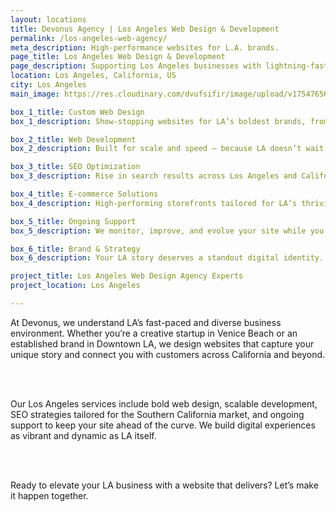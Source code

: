 ```yaml
---
layout: locations
title: Devonus Agency | Los Angeles Web Design & Development
permalink: /los-angeles-web-agency/
meta_description: High-performance websites for L.A. brands.
page_title: Los Angeles Web Design & Development
page_description: Supporting Los Angeles businesses with lightning-fast, design-forward websites.
location: Los Angeles, California, US
city: Los Angeles
main_image: https://res.cloudinary.com/dvufsifir/image/upload/v1754765658/los-angeles_z8fw6k.webp

box_1_title: Custom Web Design
box_1_description: Show-stopping websites for LA’s boldest brands, from influencers to institutions.

box_2_title: Web Development
box_2_description: Built for scale and speed — because LA doesn’t wait.

box_3_title: SEO Optimization
box_3_description: Rise in search results across Los Angeles and California with strategic, data-driven SEO.

box_4_title: E-commerce Solutions
box_4_description: High-performing storefronts tailored for LA’s thriving online economy.

box_5_title: Ongoing Support
box_5_description: We monitor, improve, and evolve your site while you grow your brand.

box_6_title: Brand & Strategy
box_6_description: Your LA story deserves a standout digital identity. We help shape it from the ground up.

project_title: Los Angeles Web Design Agency Experts
project_location: Los Angeles

---
```


At Devonus, we understand LA’s fast-paced and diverse business environment. Whether you’re a creative startup in Venice Beach or an established brand in Downtown LA, we design websites that capture your unique story and connect you with customers across California and beyond.

<br>  
<br>

Our Los Angeles services include bold web design, scalable development, SEO strategies tailored for the Southern California market, and ongoing support to keep your site ahead of the curve. We build digital experiences as vibrant and dynamic as LA itself.

<br>  
<br>

Ready to elevate your LA business with a website that delivers? Let’s make it happen together.
